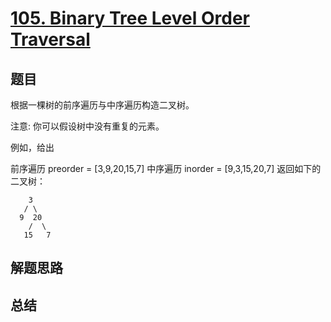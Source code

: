 # [105. Binary Tree Level Order Traversal](https://leetcode-cn.com/problems/construct-binary-tree-from-preorder-and-inorder-traversal/)

## 题目

根据一棵树的前序遍历与中序遍历构造二叉树。

注意:
你可以假设树中没有重复的元素。

例如，给出

前序遍历 preorder = [3,9,20,15,7]
中序遍历 inorder = [9,3,15,20,7]
返回如下的二叉树：

```
    3
   / \
  9  20
    /  \
   15   7
```



## 解题思路




## 总结
